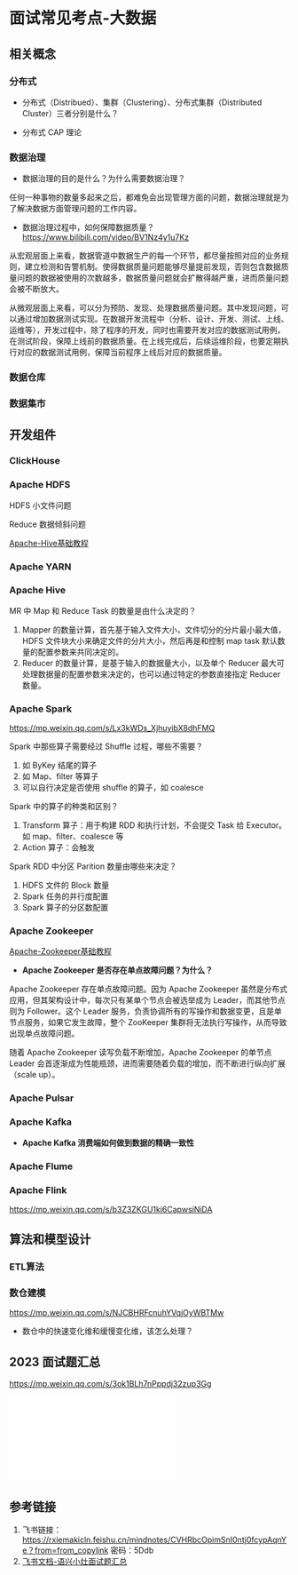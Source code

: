 # 面试常见考点-大数据


## 相关概念


### 分布式

- 分布式（Distribued）、集群（Clustering）、分布式集群（Distributed Cluster）三者分别是什么？

- 分布式 CAP 理论

### 数据治理

- 数据治理的目的是什么？为什么需要数据治理？

任何一种事物的数量多起来之后，都难免会出现管理方面的问题，数据治理就是为了解决数据方面管理问题的工作内容。

- 数据治理过程中，如何保障数据质量？
https://www.bilibili.com/video/BV1Nz4y1u7Kz

从宏观层面上来看，数据管道中数据生产的每一个环节，都尽量按照对应的业务规则，建立检测和告警机制。使得数据质量问题能够尽量提前发现，否则包含数据质量问题的数据被使用的次数越多，数据质量问题就会扩散得越严重，进而质量问题会被不断放大。

从微观层面上来看，可以分为预防、发现、处理数据质量问题。其中发现问题，可以通过增加数据测试实现。在数据开发流程中（分析、设计、开发、测试、上线、运维等），开发过程中，除了程序的开发，同时也需要开发对应的数据测试用例，在测试阶段，保障上线前的数据质量。在上线完成后，后续运维阶段，也要定期执行对应的数据测试用例，保障当前程序上线后对应的数据质量。

### 数据仓库


### 数据集市



## 开发组件


### ClickHouse


### Apache HDFS

HDFS 小文件问题

Reduce 数据倾斜问题

[Apache-Hive基础教程](work/component/Big-Data/Apache-Hive/Apache-Hive基础教程.md)

### Apache YARN


### Apache Hive

MR 中 Map 和 Reduce Task 的数量是由什么决定的？
1. Mapper 的数量计算，首先基于输入文件大小，文件切分的分片最小最大值，HDFS 文件块大小来确定文件的分片大小，然后再是和控制 map task 默认数量的配置参数来共同决定的。
2. Reducer 的数量计算，是基于输入的数据量大小，以及单个 Reducer 最大可处理数据量的配置参数来决定的，也可以通过特定的参数直接指定 Reducer 数量。

### Apache Spark

https://mp.weixin.qq.com/s/Lx3kWDs_XjhuyibX8dhFMQ

Spark 中那些算子需要经过 Shuffle 过程，哪些不需要？
1. 如 ByKey 结尾的算子
2. 如 Map、filter 等算子
3. 可以自行决定是否使用 shuffle 的算子，如 coalesce

Spark 中的算子的种类和区别？
1. Transform 算子：用于构建 RDD 和执行计划，不会提交 Task 给 Executor。如 map、filter、coalesce 等
2. Action 算子：会触发

Spark RDD 中分区 Parition 数量由哪些来决定？
1. HDFS 文件的 Block 数量
2. Spark 任务的并行度配置
3. Spark 算子的分区数配置

### Apache Zookeeper

[Apache-Zookeeper基础教程](work/component/Big-Data/Apache-Zookeeper/Apache-Zookeeper基础教程.md)

- **Apache Zookeeper 是否存在单点故障问题？为什么？**

Apache Zookeeper 存在单点故障问题。因为 Apache Zookeeper 虽然是分布式应用，但其架构设计中，每次只有某单个节点会被选举成为 Leader，而其他节点则为 Follower。这个 Leader 服务，负责协调所有的写操作和数据变更，且是单节点服务，如果它发生故障，整个 ZooKeeper 集群将无法执行写操作，从而导致出现单点故障问题。

随着 Apache Zookeeper 读写负载不断增加，Apache Zookeeper 的单节点 Leader 会首逐渐成为性能瓶颈，进而需要随着负载的增加，而不断进行纵向扩展（scale up）。



### Apache Pulsar


### Apache Kafka


- **Apache Kafka 消费端如何做到数据的精确一致性**



### Apache Flume


### Apache Flink

https://mp.weixin.qq.com/s/b3Z3ZKGU1kj6CapwsiNiDA



## 算法和模型设计


### ETL算法


### 数仓建模

https://mp.weixin.qq.com/s/NJCBHRFcnuhYVqjOyWBTMw

- 数仓中的快速变化维和缓慢变化维，该怎么处理？

## 2023 面试题汇总

https://mp.weixin.qq.com/s/3ok1BLh7nPppdj32zup3Gg

![](resources/pdf/五分钟学大数据-2023最新最强大数据面试宝典.pdf)



## 参考链接
1. 飞书链接： https://rxiemakicln.feishu.cn/mindnotes/CVHRbcOpimSnI0ntj0fcypAqnYe？from=from_copylink   密码：5Ddb
2. [飞书文档-语兴小灶面试题汇总](https://oxtwry26ao.feishu.cn/mindnotes/bmncnvd5ZN4z5Rpaf5A6MQN79Rh#mindmap)
